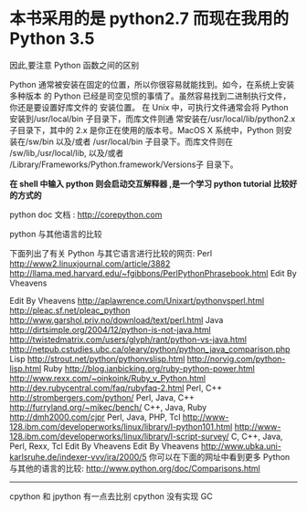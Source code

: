 
#  本书采用的是 python2.7  而现在我用的 Python 3.5
因此,要注意 Python 函数之间的区别


Python 通常被安装在固定的位置，所以你很容易就能找到。如今，在系统上安装多种版本 的 Python 已经是司空见惯的事情了。虽然容易找到二进制执行文件，你还是要设置好库文件的 安装位置。
在 Unix 中，可执行文件通常会将 Python 安装到/usr/local/bin 子目录下，而库文件则通 常安装在/usr/local/lib/python2.x 子目录下，其中的 2.x 是你正在使用的版本号。MacOS X 系统中，Python 则安装在/sw/bin 以及/或者 /usr/local/bin 子目录下。而库文件则在
/sw/lib,/usr/local/lib, 以及/或者 /Library/Frameworks/Python.framework/Versions子 目录下。

**在 shell 中输入 python 则会启动交互解释器 ,是一个学习 python tutorial 比较好的方式的**


python doc  文档 : http://corepython.com


python 与其他语言的比较
>
 下面列出了有关 Python 与其它语言进行比较的网页:
    Perl
    http://www2.linuxjournal.com/article/3882
    http://llama.med.harvard.edu/~fgibbons/PerlPythonPhrasebook.html
Edit By Vheavens

Edit By Vheavens
      http://aplawrence.com/Unixart/pythonvsperl.html
    http://pleac.sf.net/pleac_python
    http://www.garshol.priv.no/download/text/perl.html
Java
    http://dirtsimple.org/2004/12/python-is-not-java.html
http://twistedmatrix.com/users/glyph/rant/python-vs-java.html
http://netpub.cstudies.ubc.ca/oleary/python/python_java_comparison.php
    Lisp
    http://strout.net/python/pythonvslisp.html http://norvig.com/python-lisp.html
Ruby
                   http://blog.ianbicking.org/ruby-python-power.html
                  http://www.rexx.com/~oinkoink/Ruby_v_Python.html
 http://dev.rubycentral.com/faq/rubyfaq-2.html
    Perl, C++
    http://strombergers.com/python/
    Perl, Java, C++
    http://furryland.org/~mikec/bench/
    C++, Java, Ruby
    http://dmh2000.com/cjpr
    Perl, Java, PHP, Tcl
    http://www-128.ibm.com/developerworks/linux/library/l-python101.html
http://www-128.ibm.com/developerworks/linux/library/l-script-survey/
   C, C++, Java, Perl, Rexx, Tcl
  Edit By Vheavens
Edit By Vheavens
      http://www.ubka.uni-karlsruhe.de/indexer-vvv/ira/2000/5
你可以在下面的网址中看到更多 Python 与其他的语言的比较:
    http://www.python.org/doc/Comparisons.html


---

cpython 和 jpython
有一点去比别 cpython 没有实现 GC
